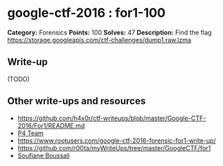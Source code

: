 # google-ctf-2016 : for1-100

**Category:** Forensics
**Points:** 100
**Solves:** 47
**Description:**
Find the flag
<https://storage.googleapis.com/ctf-challenges/dump1.raw.lzma>

## Write-up

(TODO)

## Other write-ups and resources

* https://github.com/h4x0r/ctf-writeups/blob/master/Google-CTF-2016/For1/README.md
* [P4 Team](https://github.com/p4-team/ctf/blob/master/2016-05-01-googlectf/for1/README.md)
* https://www.rootusers.com/google-ctf-2016-forensic-for1-write-up/
* https://github.com/r00ta/myWriteUps/tree/master/GoogleCTF/for1
* [Soufiane Boussali](https://github.com/MrMugiwara/WriteupsCTF/tree/master/Google-CTF-2016/For1)
